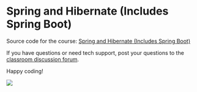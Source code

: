 # Spring and Hibernate (Includes Spring Boot)

Source code for the course: [Spring and Hibernate (Includes Spring Boot)](http://www.luv2code.com/spring-github)

If you have questions or need tech support, post your questions to the [classroom discussion forum](https://www.udemy.com/spring-hibernate-tutorial/learn/v4/questions).

Happy coding!

[<img src="images/spring-and-hibernate-thumbnail.png">](http://www.luv2code.com/spring-github)
